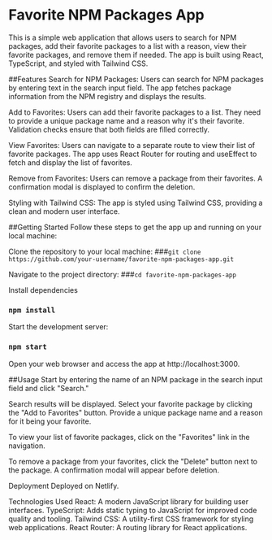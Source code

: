 # Favorite NPM Packages App
This is a simple web application that allows users to search for NPM packages, add their favorite packages to a list with a reason, view their favorite packages, and remove them if needed. The app is built using React, TypeScript, and styled with Tailwind CSS.

##Features
Search for NPM Packages: Users can search for NPM packages by entering text in the search input field. The app fetches package information from the NPM registry and displays the results.

Add to Favorites: Users can add their favorite packages to a list. They need to provide a unique package name and a reason why it's their favorite. Validation checks ensure that both fields are filled correctly.

View Favorites: Users can navigate to a separate route to view their list of favorite packages. The app uses React Router for routing and useEffect to fetch and display the list of favorites.

Remove from Favorites: Users can remove a package from their favorites. A confirmation modal is displayed to confirm the deletion.

Styling with Tailwind CSS: The app is styled using Tailwind CSS, providing a clean and modern user interface.

##Getting Started
Follow these steps to get the app up and running on your local machine:

Clone the repository to your local machine:
###`git clone https://github.com/your-username/favorite-npm-packages-app.git`

Navigate to the project directory:
###`cd favorite-npm-packages-app`

Install dependencies
### `npm install`

Start the development server:
### `npm start`

Open your web browser and access the app at http://localhost:3000.

##Usage
Start by entering the name of an NPM package in the search input field and click "Search."

Search results will be displayed. Select your favorite package by clicking the "Add to Favorites" button. Provide a unique package name and a reason for it being your favorite.

To view your list of favorite packages, click on the "Favorites" link in the navigation.

To remove a package from your favorites, click the "Delete" button next to the package. A confirmation modal will appear before deletion.

Deployment
Deployed on Netlify.


Technologies Used
React: A modern JavaScript library for building user interfaces.
TypeScript: Adds static typing to JavaScript for improved code quality and tooling.
Tailwind CSS: A utility-first CSS framework for styling web applications.
React Router: A routing library for React applications.

